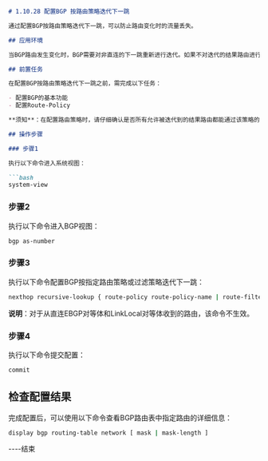 ```markdown
# 1.10.28 配置BGP 按路由策略迭代下一跳

通过配置BGP按路由策略迭代下一跳，可以防止路由变化时的流量丢失。

## 应用环境

当BGP路由发生变化时，BGP需要对非直连的下一跳重新进行迭代。如果不对迭代的结果路由进行任何限制，则BGP可能会将下一跳迭代到一个错误的转发路径上，从而造成流量丢失。此时，可配置BGP按路由策略迭代下一跳。如果迭代结果路由不能通过指定路由策略的过滤，则将该路由标识为不可达，从而避免流量丢失。

## 前置任务

在配置BGP按路由策略迭代下一跳之前，需完成以下任务：

- 配置BGP的基本功能
- 配置Route-Policy

**须知**：在配置路由策略时，请仔细确认是否所有允许被迭代到的结果路由都能通过该策略的过滤，否则可能导致BGP路由不可达，无法指导转发。

## 操作步骤

### 步骤1

执行以下命令进入系统视图：

```bash
system-view
```

### 步骤2

执行以下命令进入BGP视图：

```bash
bgp as-number
```

### 步骤3

执行以下命令配置BGP按指定路由策略或过滤策略迭代下一跳：

```bash
nexthop recursive-lookup { route-policy route-policy-name | route-filter route-filter-name }
```

**说明**：对于从直连EBGP对等体和LinkLocal对等体收到的路由，该命令不生效。

### 步骤4

执行以下命令提交配置：

```bash
commit
```

## 检查配置结果

完成配置后，可以使用以下命令查看BGP路由表中指定路由的详细信息：

```bash
display bgp routing-table network [ mask | mask-length ]
```

----结束
```